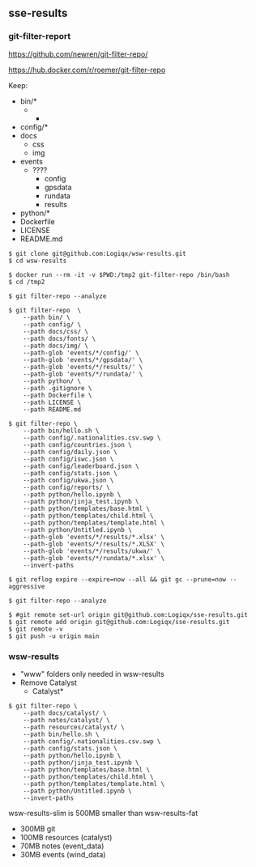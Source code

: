 ## sse-results

### git-filter-report

https://github.com/newren/git-filter-repo/

https://hub.docker.com/r/roemer/git-filter-repo



Keep:

- bin/*
  - *
- config/*
- docs
  - css
  - img
- events
  - ????
    - config
    - gpsdata
    - rundata
    - results
- python/*
- Dockerfile
- LICENSE
- README.md



```shell
$ git clone git@github.com:Logiqx/wsw-results.git
$ cd wsw-results

$ docker run --rm -it -v $PWD:/tmp2 git-filter-repo /bin/bash
$ cd /tmp2

$ git filter-repo --analyze

$ git filter-repo  \
    --path bin/ \
    --path config/ \
    --path docs/css/ \
    --path docs/fonts/ \
    --path docs/img/ \
    --path-glob 'events/*/config/' \
    --path-glob 'events/*/gpsdata/' \
    --path-glob 'events/*/results/' \
    --path-glob 'events/*/rundata/' \
    --path python/ \
    --path .gitignore \
    --path Dockerfile \
    --path LICENSE \
    --path README.md

$ git filter-repo \
    --path bin/hello.sh \
    --path config/.nationalities.csv.swp \
    --path config/countries.json \
    --path config/daily.json \
    --path config/iswc.json \
    --path config/leaderboard.json \
    --path config/stats.json \
    --path config/ukwa.json \
    --path config/reports/ \
    --path python/hello.ipynb \
    --path python/jinja_test.ipynb \
    --path python/templates/base.html \
    --path python/templates/child.html \
    --path python/templates/template.html \
    --path python/Untitled.ipynb \
    --path-glob 'events/*/results/*.xlsx' \
    --path-glob 'events/*/results/*.XLSX' \
    --path-glob 'events/*/results/ukwa/' \
    --path-glob 'events/*/rundata/*.xlsx' \
    --invert-paths

$ git reflog expire --expire=now --all && git gc --prune=now --aggressive

$ git filter-repo --analyze
```



```shell
$ #git remote set-url origin git@github.com:Logiqx/sse-results.git
$ git remote add origin git@github.com:Logiqx/sse-results.git
$ git remote -v
$ git push -u origin main
```



### wsw-results

- "www" folders only needed in wsw-results
- Remove Catalyst
  - Catalyst*

```shell
$ git filter-repo \
    --path docs/catalyst/ \
    --path notes/catalyst/ \
    --path resources/catalyst/ \
    --path bin/hello.sh \
    --path config/.nationalities.csv.swp \
    --path config/stats.json \
    --path python/hello.ipynb \
    --path python/jinja_test.ipynb \
    --path python/templates/base.html \
    --path python/templates/child.html \
    --path python/templates/template.html \
    --path python/Untitled.ipynb \
    --invert-paths
```



wsw-results-slim is 500MB smaller than wsw-results-fat

- 300MB git
- 100MB resources (catalyst)
- 70MB notes (event_data)
- 30MB events (wind_data)

